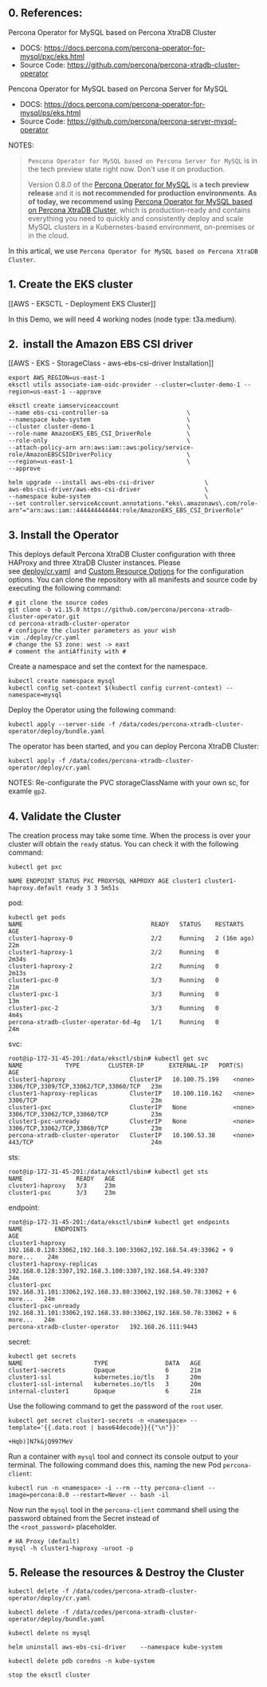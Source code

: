 ## 0. References:

Percona Operator for MySQL based on Percona XtraDB Cluster
- DOCS: https://docs.percona.com/percona-operator-for-mysql/pxc/eks.html
- Source Code: https://github.com/percona/percona-xtradb-cluster-operator

Pencona Operator for MySQL based on Percona Server for MySQL
- DOCS: https://docs.percona.com/percona-operator-for-mysql/ps/eks.html
- Source Code: https://github.com/percona/percona-server-mysql-operator

NOTES:
>`Pencona Operator for MySQL based on Percona Server for MySQL` is in the tech preview state right now. Don't use it on production.
>
>Version 0.8.0 of the [Percona Operator for MySQL](https://github.com/percona/percona-server-mysql-operator) is **a tech preview release** and it is **not recommended for production environments**. **As of today, we recommend using** [Percona Operator for MySQL based on Percona XtraDB Cluster](https://www.percona.com/doc/kubernetes-operator-for-pxc/index.html), which is production-ready and contains everything you need to quickly and consistently deploy and scale MySQL clusters in a Kubernetes-based environment, on-premises or in the cloud.

In this artical, we use  `Percona Operator for MySQL based on Percona XtraDB Cluster`.

## 1.  Create the EKS cluster

[[AWS - EKSCTL - Deployment EKS Cluster]]

In this Demo, we will need 4 working nodes (node type: t3a.medium).
## 2.  install the Amazon EBS CSI driver

[[AWS - EKS - StorageClass - aws-ebs-csi-driver Installation]]

```
export AWS_REGION=us-east-1 
eksctl utils associate-iam-oidc-provider --cluster=cluster-demo-1 --region=us-east-1 --approve

eksctl create iamserviceaccount         
--name ebs-csi-controller-sa                      \         
--namespace kube-system                           \
--cluster cluster-demo-1                          \
--role-name AmazonEKS_EBS_CSI_DriverRole          \
--role-only                                       \
--attach-policy-arn arn:aws:iam::aws:policy/service-role/AmazonEBSCSIDriverPolicy                     \
--region=us-east-1                                \
--approve

helm upgrade --install aws-ebs-csi-driver              \  
aws-ebs-csi-driver/aws-ebs-csi-driver                  \
--namespace kube-system                                \
--set controller.serviceAccount.annotations."eks\.amazonaws\.com/role-arn"="arn:aws:iam::444444444444:role/AmazonEKS_EBS_CSI_DriverRole"
```

## 3. Install the Operator

This deploys default Percona XtraDB Cluster configuration with three HAProxy and three XtraDB Cluster instances. Please see [deploy/cr.yaml](https://raw.githubusercontent.com/percona/percona-xtradb-cluster-operator/v1.15.0/deploy/cr.yaml)  and [Custom Resource Options](https://docs.percona.com/percona-operator-for-mysql/pxc/operator.html) for the configuration options. You can clone the repository with all manifests and source code by executing the following command:
```
# git clone the source codes 
git clone -b v1.15.0 https://github.com/percona/percona-xtradb-cluster-operator.git
cd percona-xtradb-cluster-operator
# configure the cluster parameters as your wish
vim ./deploy/cr.yaml
# change the S3 zone: west -> east
# comment the antiAffinity with #
```

Create a namespace and set the context for the namespace.
```
kubectl create namespace mysql
kubectl config set-context $(kubectl config current-context) --namespace=mysql
```

Deploy the Operator using the following command:
```
kubectl apply --server-side -f /data/codes/percona-xtradb-cluster-operator/deploy/bundle.yaml
```

The operator has been started, and you can deploy Percona XtraDB Cluster:
```
kubectl apply -f /data/codes/percona-xtradb-cluster-operator/deploy/cr.yaml
```

NOTES:
Re-configurate the PVC storageClassName with your own sc, for examle `gp2`.
## 4. Validate the Cluster

The creation process may take some time. When the process is over your cluster will obtain the `ready` status. You can check it with the following command:
```
kubectl get pxc
```

```
NAME ENDPOINT STATUS PXC PROXYSQL HAPROXY AGE cluster1 cluster1-haproxy.default ready 3 3 5m51s
```

pod:
```
kubectl get pods
NAME                                    READY   STATUS    RESTARTS      AGE
cluster1-haproxy-0                      2/2     Running   2 (16m ago)   22m
cluster1-haproxy-1                      2/2     Running   0             2m34s
cluster1-haproxy-2                      2/2     Running   0             2m13s
cluster1-pxc-0                          3/3     Running   0             21m
cluster1-pxc-1                          3/3     Running   0             13m
cluster1-pxc-2                          3/3     Running   0             4m4s
percona-xtradb-cluster-operator-6d-4g   1/1     Running   0             24m
```

svc:
```
root@ip-172-31-45-201:/data/eksctl/sbin# kubectl get svc
NAME            TYPE        CLUSTER-IP       EXTERNAL-IP   PORT(S)         AGE
cluster1-haproxy                  ClusterIP   10.100.75.199    <none>        3306/TCP,3309/TCP,33062/TCP,33060/TCP   23m
cluster1-haproxy-replicas         ClusterIP   10.100.110.162   <none>        3306/TCP                                23m
cluster1-pxc                      ClusterIP   None             <none>        3306/TCP,33062/TCP,33060/TCP            23m
cluster1-pxc-unready              ClusterIP   None             <none>        3306/TCP,33062/TCP,33060/TCP            23m
percona-xtradb-cluster-operator   ClusterIP   10.100.53.38     <none>        443/TCP                                 24m
```

sts:
```
root@ip-172-31-45-201:/data/eksctl/sbin# kubectl get sts
NAME               READY   AGE
cluster1-haproxy   3/3     23m
cluster1-pxc       3/3     23m
```

endpoint:
```
root@ip-172-31-45-201:/data/eksctl/sbin# kubectl get endpoints
NAME         ENDPOINTS                                                     AGE
cluster1-haproxy                  192.168.0.128:33062,192.168.3.100:33062,192.168.54.49:33062 + 9 more...    24m
cluster1-haproxy-replicas         192.168.0.128:3307,192.168.3.100:3307,192.168.54.49:3307                   24m
cluster1-pxc                      192.168.31.101:33062,192.168.33.80:33062,192.168.50.78:33062 + 6 more...   24m
cluster1-pxc-unready              192.168.31.101:33062,192.168.33.80:33062,192.168.50.78:33062 + 6 more...   24m
percona-xtradb-cluster-operator   192.168.26.111:9443                            
```

secret:
```
kubectl get secrets
NAME                    TYPE                DATA   AGE
cluster1-secrets        Opaque              6      21m
cluster1-ssl            kubernetes.io/tls   3      20m
cluster1-ssl-internal   kubernetes.io/tls   3      20m
internal-cluster1       Opaque              6      21m
```

Use the following command to get the password of the `root` user.
```
kubectl get secret cluster1-secrets -n <namespace> --template='{{.data.root | base64decode}}{{"\n"}}'
```

```
+Hqb)]N7k&jQ997MeV
```

Run a container with `mysql` tool and connect its console output to your terminal. The following command does this, naming the new Pod `percona-client`:
```
kubectl run -n <namespace> -i --rm --tty percona-client --image=percona:8.0 --restart=Never -- bash -il
```

Now run the `mysql` tool in the `percona-client` command shell using the password obtained from the Secret instead of the `<root_password>` placeholder.
```
# HA Proxy (default)
mysql -h cluster1-haproxy -uroot -p
```

## 5. Release the resources & Destroy the Cluster

```
kubectl delete -f /data/codes/percona-xtradb-cluster-operator/deploy/cr.yaml

kubectl delete -f /data/codes/percona-xtradb-cluster-operator/deploy/bundle.yaml

kubectl delete ns mysql

helm uninstall aws-ebs-csi-driver    --namespace kube-system

kubectl delete pdb coredns -n kube-system

stop the eksctl cluster 
```



